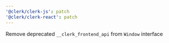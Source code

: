 ```yaml
---
'@clerk/clerk-js': patch
'@clerk/clerk-react': patch
---
```


Remove deprecated `__clerk_frontend_api` from `Window` interface
